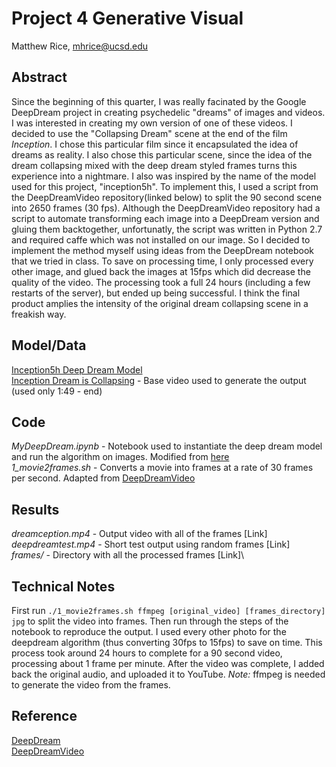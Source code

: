 # Project 4 Generative Visual

Matthew Rice, mhrice@ucsd.edu

## Abstract
Since the beginning of this quarter, I was really facinated by the Google DeepDream project in creating psychedelic "dreams" of images and videos. I was interested in creating my own version of one of these videos. I decided to use the "Collapsing Dream" scene at the end of the film *Inception*. I chose this particular film since it encapsulated the idea of dreams as reality. I also chose this particular scene, since the idea of the dream collapsing mixed with the deep dream styled frames turns this experience into a nightmare. I also was inspired by the name of the model used for this project, "inception5h". 
To implement this, I used a script from the DeepDreamVideo repository(linked below) to split the 90 second scene into 2650 frames (30 fps). Although the DeepDreamVideo repository had a script to automate transforming each image into a DeepDream version and gluing them backtogether, unfortunatly, the script was written in Python 2.7 and required caffe which was not installed on our image. So I decided to implement the method myself using ideas from the DeepDream notebook that we tried in class. To save on processing time, I only processed every other image, and glued back the images at 15fps which did decrease the quality of the video. The processing took a full 24 hours (including a few restarts of the server), but ended up being successful. I think the final product amplies the intensity of the original dream collapsing scene in a freakish way. 

## Model/Data
[Inception5h Deep Dream Model](https://storage.googleapis.com/download.tensorflow.org/models/inception5h.zip)\
[Inception Dream is Collapsing](https://www.youtube.com/watch?v=TRDbQwi3T8k) - Base video used to generate the output (used only 1:49 - end)

## Code
*MyDeepDream.ipynb* - Notebook used to instantiate the deep dream model and run the algorithm on images. Modified from [here](https://github.com/roberttwomey/ml-art-code/blob/master/week8/deepdream/deepdream.ipynb)\
*1_movie2frames.sh* - Converts a movie into frames at a rate of 30 frames per second. Adapted from [DeepDreamVideo](https://github.com/graphific/DeepDreamVideo)

## Results
*dreamception.mp4* - Output video with all of the frames  [Link]\
*deepdreamtest.mp4* - Short test output using random frames [Link]\
*frames/* - Directory with all the processed frames [Link]\

## Technical Notes
First run `./1_movie2frames.sh ffmpeg [original_video] [frames_directory] jpg` to split the video into frames. Then run through the steps of the notebook to reproduce the output. I used every other photo for the deepdream algorithm (thus converting 30fps to 15fps) to save on time. This process took around 24 hours to complete for a 90 second video, processing about 1 frame per minute. After the video was complete, I added back the original audio, and uploaded it to YouTube.
*Note:* ffmpeg is needed to generate the video from the frames.

## Reference
[DeepDream](https://ai.googleblog.com/2015/06/inceptionism-going-deeper-into-neural.html)\
[DeepDreamVideo](https://github.com/graphific/DeepDreamVideo)
